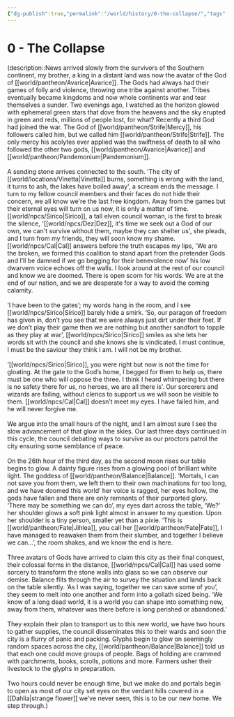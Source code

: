```yaml
---
{"dg-publish":true,"permalink":"/world/history/0-the-collapse/","tags":["event","timeline"]}
---
```


# 0 - The Collapse
(description::News arrived slowly from the survivors of the Southern continent, my brother, a king in a distant land was now the avatar of the God of [[world/pantheon/Avarice\|Avarice]]. The Gods had always had their games of folly and violence, throwing one tribe against another. Tribes eventually became kingdoms and now whole continents war and tear themselves a sunder. Two evenings ago, I watched as the horizon glowed with ephemeral green stars that dove from the heavens and the sky erupted in green and reds, millions of people lost, for what? Recently a third God had joined the war. The God of [[world/pantheon/Strife\|Mercy]], his followers called him, but we called him [[world/pantheon/Strife\|Strife]]. The only mercy his acolytes ever applied was the swiftness of death to all who followed the other two gods, [[world/pantheon/Avarice\|Avarice]] and [[world/pantheon/Pandemonium\|Pandemonium]].<br><br>A sending stone arrives connected to the south. 'The city of [[world/locations/Vinetta\|Vinetta]] burns, something is wrong with the land, it turns to ash, the lakes have boiled away', a scream ends the message. I turn to my fellow council members and their faces do not hide their concern, we all know we're the last free kingdom. Away from the games but their eternal eyes will turn on us now, it is only a matter of time. [[world/npcs/Sirico\|Sirico]], a tall elven council woman, is the first to break the silence, '[[world/npcs/Dez\|Dez]], it's time we seek out a God of our own, we can't survive without them, maybe they can shelter us', she pleads, and I turn from my friends, they will soon know my shame. [[world/npcs/Cal\|Cal]] answers before the truth escapes my lips, 'We are the broken, we formed this coalition to stand apart from the pretender Gods and I’ll be damned if we go begging for their benevolence now’ his low dwarvern voice echoes off the walls. I look around at the rest of our council and know we are doomed. There is open scorn for his words. We are at the end of our nation, and we are desperate for a way to avoid the coming calamity. <br><br>‘I have been to the gates’; my words hang in the room, and I see [[world/npcs/Sirico\|Sirico]] barely hide a smirk. ‘So, our paragon of freedom has given in, don’t you see that we were always just dirt under their feet. If we don’t play their game then we are nothing but another sandfort to topple as they play at war’, [[world/npcs/Sirico\|Sirico]] smiles as she lets her words sit with the council and she knows she is vindicated. I must continue, I must be the saviour they think I am. I will not be my brother. <br><br>‘[[world/npcs/Sirico\|Sirico]], you were right but now is not the time for gloating. At the gate to the God’s home, I begged for them to help us, there must be one who will oppose the three. I think I heard whimpering but there is no safety there for us, no heroes, we are all there is’. Our sorcerers and wizards are failing, without clerics to support us we will soon be visible to them. [[world/npcs/Cal\|Cal]] doesn’t meet my eyes. I have failed him, and he will never forgive me. <br><br>We argue into the small hours of the night, and I am almost sure I see the slow advancement of that glow in the skies. Our last three days continued in this cycle, the council debating ways to survive as our proctors patrol the city ensuring some semblance of peace. <br><br>On the 26th hour of the third day, as the second moon rises our table begins to glow. A dainty figure rises from a glowing pool of brilliant white light. The goddess of [[world/pantheon/Balance\|Balance]]. ‘Mortals, I can not save you from them, we left them to their own machinations for too long, and we have doomed this world’ her voice is ragged, her eyes hollow, the gods have fallen and there are only remnants of their purported glory. ‘There may be something we can do’, my eyes dart across the table, ‘We?’ her shoulder glows a soft pink light almost in answer to my question. Upon her shoulder is a tiny person, smaller yet than a pixie. ‘This is [[world/pantheon/Fate\|Jihlea]], you call her [[world/pantheon/Fate\|Fate]], I have managed to reawaken them from their slumber, and together I believe we can…’, the room shakes, and we know the end is here. <br><br>Three avatars of Gods have arrived to claim this city as their final conquest, their colossal forms in the distance, [[world/npcs/Cal\|Cal]] has used some sorcery to transform the stone walls into glass so we can observe our demise. Balance flits through the air to survey the situation and lands back on the table silently. ‘As I was saying, together we can save some of you’, they seem to melt into one another and form into a goliath sized being. ‘We know of a long dead world, it is a world you can shape into something new, away from them, whatever was there before is long perished or abandoned.’ <br><br>They explain their plan to transport us to this new world, we have two hours to gather supplies, the council disseminates this to their wards and soon the city is a flurry of panic and packing. Glyphs begin to glow on seemingly random spaces across the city, [[world/pantheon/Balance\|Balance]] told us that each one could move groups  of people. Bags of holding are crammed with parchments, books, scrolls, potions and more. Farmers usher their livestock to the glyphs in preparation. <br><br>Two hours could never be enough time, but we make do and portals begin to open as most of our city set eyes on the verdant hills covered in a [[Dahlia\|strange flower]] we’ve never seen, this is to be our new home. We step through.)